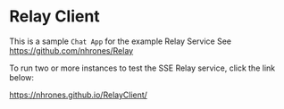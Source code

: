 # Relay Client

This is a sample `Chat App` for the example Relay Service
See https://github.com/nhrones/Relay

To run two or more instances to test the SSE Relay service, click the link below:

https://nhrones.github.io/RelayClient/